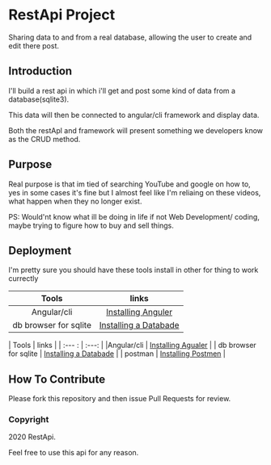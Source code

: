 # RestApi Project

Sharing data to and from a real database, allowing the user to create and edit there post.

## Introduction

I'll build a rest api in which i'll get and post some kind of data from a database(sqlite3).

This data will then be connected to angular/cli framework and display data.

Both the restApl and framework will present something we developers know as the CRUD method.

## Purpose

Real purpose is that im tied of searching YouTube and google on how to, yes in some cases it's fine but I almost feel like I'm reliaing on these videos, what happen when they no longer exist.

PS: Would'nt know what ill be doing in life if not Web Development/ coding, maybe trying to figure how to buy and sell things.

## Deployment

I'm pretty sure you should have these tools install in other for thing to work currectly

| Tools | links |
| :---: | :---: |
| Angular/cli | <a href="https://angular.io/guide/setup-local">Installing Anguler</a> |
| db browser for sqlite | <a href="https://sqlitebrowser.org/">Installing a Databade</a> |

| Tools | links |
| :--- : | :---: |
|Angular/cli | <a href="https://angular.io/guide/setup-local">Installing Agualer</a> |
| db browser for sqlite | <a href="https://sqlitebrowser.org/">Installing a Databade</a> |
| postman | <a href="https://www.getpostman.com/">Installing Postmen</a> |

## How To Contribute

Please fork this repository and then issue Pull Requests for review.

### Copyright

2020 RestApi.

Feel free to use this api for any reason.
